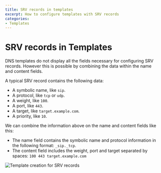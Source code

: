```yaml
---
title: SRV records in templates
excerpt: How to configure templates with SRV records
categories:
- Templates
---
```


# SRV records in Templates

DNS templates do not display all the fields necessary for configuring SRV records. However this is possible by combining the data within the name and content fields.

A typical SRV record contains the following data:

* A symbolic name, like `sip`.
* A protocol, like `tcp` or `udp`.
* A weight, like `100`.
* A port, like `443`.
* A target, like `target.example.com`.
* A priority, like `10`.

We can combine the information above on the name and content fields like this:

* The name field contains the symbolic name and protocol information in the following format: `_sip._tcp`.
* The content field includes the weight, port and target separated by spaces: `100 443 target.example.com`

![Template creation for SRV records](/files/template-with-srv-record.png)
